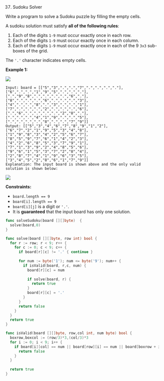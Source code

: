 37.  Sudoku Solver

Write a program to solve a Sudoku puzzle by filling the empty cells.

A sudoku solution must satisfy  **all of the following rules**:

1.  Each of the digits  `1-9`  must occur exactly once in each row.
2.  Each of the digits  `1-9`  must occur exactly once in each column.
3.  Each of the digits  `1-9`  must occur exactly once in each of the 9  `3x3`  sub-boxes of the grid.

The  `'.'`  character indicates empty cells.

**Example 1:**

![](https://upload.wikimedia.org/wikipedia/commons/thumb/f/ff/Sudoku-by-L2G-20050714.svg/250px-Sudoku-by-L2G-20050714.svg.png)

	Input: board = [["5","3",".",".","7",".",".",".","."],["6",".",".","1","9","5",".",".","."],[".","9","8",".",".",".",".","6","."],["8",".",".",".","6",".",".",".","3"],["4",".",".","8",".","3",".",".","1"],["7",".",".",".","2",".",".",".","6"],[".","6",".",".",".",".","2","8","."],[".",".",".","4","1","9",".",".","5"],[".",".",".",".","8",".",".","7","9"]]
	Output: [["5","3","4","6","7","8","9","1","2"],["6","7","2","1","9","5","3","4","8"],["1","9","8","3","4","2","5","6","7"],["8","5","9","7","6","1","4","2","3"],["4","2","6","8","5","3","7","9","1"],["7","1","3","9","2","4","8","5","6"],["9","6","1","5","3","7","2","8","4"],["2","8","7","4","1","9","6","3","5"],["3","4","5","2","8","6","1","7","9"]]
	Explanation: The input board is shown above and the only valid solution is shown below:

![](https://upload.wikimedia.org/wikipedia/commons/thumb/3/31/Sudoku-by-L2G-20050714_solution.svg/250px-Sudoku-by-L2G-20050714_solution.svg.png)

**Constraints:**

-   `board.length == 9`
-   `board[i].length == 9`
-   `board[i][j]`  is a digit or  `'.'`.
-   It is  **guaranteed**  that the input board has only one solution.

```go
func solveSudoku(board [][]byte)  {
  solve(board,0)
}

func solve(board [][]byte, row int) bool {
  for r := row; r < 9; r++ {
    for c := 0; c < 9; c++ {
      if board[r][c] != '.' { continue }
      
      for num := byte('1'); num <= byte('9'); num++ {
        if isValid(board, r,c, num) {
          board[r][c] = num
          
          if solve(board, r) {
            return true
          }
          board[r][c] = '.'
        }
      }
      return false
    }
  }
  return true
}

func isValid(board [][]byte, row,col int, num byte) bool {
  boxrow,boxcol := (row/3)*3,(col/3)*3
  for i := 0; i < 9; i++ {
    if board[i][col] == num || board[row][i] == num || board[boxrow + i/3][boxcol + i%3] == num {
      return false
    }
  }
  
  return true
}
```